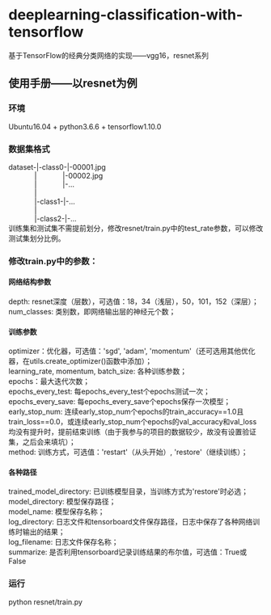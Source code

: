 # deeplearning-classification-with-tensorflow
基于TensorFlow的经典分类网络的实现——vgg16，resnet系列

## 使用手册——以resnet为例
### 环境
Ubuntu16.04 + python3.6.6 + tensorflow1.10.0

### 数据集格式   
dataset-|-class0-|-00001.jpg  
&nbsp;&nbsp;&nbsp;&nbsp;&nbsp;&nbsp;&nbsp;&nbsp;&nbsp;&nbsp;&nbsp;&nbsp;&nbsp;|&nbsp;&nbsp;&nbsp;&nbsp;&nbsp;&nbsp;&nbsp;&nbsp;&nbsp;&nbsp;&nbsp;&nbsp;&nbsp;|-00002.jpg   
&nbsp;&nbsp;&nbsp;&nbsp;&nbsp;&nbsp;&nbsp;&nbsp;&nbsp;&nbsp;&nbsp;&nbsp;&nbsp;|&nbsp;&nbsp;&nbsp;&nbsp;&nbsp;&nbsp;&nbsp;&nbsp;&nbsp;&nbsp;&nbsp;&nbsp;&nbsp;|-...   
&nbsp;&nbsp;&nbsp;&nbsp;&nbsp;&nbsp;&nbsp;&nbsp;&nbsp;&nbsp;&nbsp;&nbsp;&nbsp;|    
&nbsp;&nbsp;&nbsp;&nbsp;&nbsp;&nbsp;&nbsp;&nbsp;&nbsp;&nbsp;&nbsp;&nbsp;&nbsp;|-class1-|-...    
&nbsp;&nbsp;&nbsp;&nbsp;&nbsp;&nbsp;&nbsp;&nbsp;&nbsp;&nbsp;&nbsp;&nbsp;&nbsp;|    
&nbsp;&nbsp;&nbsp;&nbsp;&nbsp;&nbsp;&nbsp;&nbsp;&nbsp;&nbsp;&nbsp;&nbsp;&nbsp;|-class2-|-...    
训练集和测试集不需提前划分，修改resnet/train.py中的test_rate参数，可以修改测试集划分比例。   
### 修改train.py中的参数： 
####  网络结构参数
depth: resnet深度（层数），可选值：18，34（浅层），50，101，152（深层）；   
num_classes: 类别数，即网络输出层的神经元个数；   
#### 训练参数
optimizer：优化器，可选值：'sgd', 'adam', 'momentum'（还可选用其他优化器，在utils.create_optimizer()函数中添加）；    
learning_rate, momentum, batch_size: 各种训练参数；  
epochs：最大迭代次数；   
epochs_every_test: 每epochs_every_test个epochs测试一次；   
epochs_every_save: 每epochs_every_save个epochs保存一次模型；
early_stop_num: 连续early_stop_num个epochs的train_accuracy==1.0且train_loss==0.0，或连续early_stop_num个epochs的val_accuracy和val_loss均没有提升时，提前结束训练（由于我参与的项目的数据较少，故没有设置验证集，之后会来填坑）；    
method: 训练方式，可选值：'restart'（从头开始）, 'restore'（继续训练）；   
#### 各种路径
trained_model_directory: 已训练模型目录，当训练方式为'restore'时必选；   
model_directory: 模型保存路径；  
model_name: 模型保存名称；   
log_directory: 日志文件和tensorboard文件保存路径，日志中保存了各种网络训练时输出的结果；    
log_filename: 日志文件保存名称；   
summarize: 是否利用tensorboard记录训练结果的布尔值，可选值：True或False
### 运行
python resnet/train.py    

